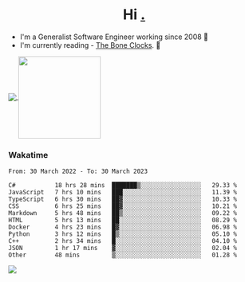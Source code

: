<h1 align="center">Hi <a href="https://www.hackerrank.com/erasmosaraujo">.</a></h1>
 
- I'm a Generalist Software Engineer working  since 2008 🚀
- I'm currently reading - <a href="https://www.amazon.ca/Bone-Clocks-David-Mitchell/dp/0340921625">The Bone Clocks</a>. 📘
  
<p align="left">
  <a href="https://github.com/erasmosoares/github-readme-stats">
    <img
      align="center"
      src="https://github-readme-stats.vercel.app/api/top-langs/?username=erasmosoares&theme=radical&layout=compact"
    />
  </a>
  <a href="https://github.com/erasmosoares/github-readme-stats">
    <img
      align="center"
      height="165"
      src="https://github-readme-stats.vercel.app/api?username=erasmosoares&theme=radical&count_private=true&show_icons=true&custom_title=Github%20Status&hide=issues"
    />
  </a>
</p>

<!--
 ### Repo 
 
<p align="left">
 <a href="https://github.com/erasmosoares/github-readme-stats">
    <img
      align="center"
      height="165"
      src="https://github-readme-stats.vercel.app/api/pin?username=erasmosoares&repo=sample-node&title_color=fff&icon_color=f9f9f9&text_color=9f9f9f&bg_color=151515"
    />
  </a>
  <a href="https://github.com/erasmosoares/github-readme-stats">
    <img
      align="center"
      height="165"
      src="https://github-readme-stats.vercel.app/api/pin?username=erasmosoares&repo=sample-node&title_color=fff&icon_color=f9f9f9&text_color=9f9f9f&bg_color=151515"
    />
  </a>
</p>
-->

 ### Wakatime 

<!--START_SECTION:waka-->

```text
From: 30 March 2022 - To: 30 March 2023

C#           18 hrs 28 mins  ███████▒░░░░░░░░░░░░░░░░░   29.33 %
JavaScript   7 hrs 10 mins   ███░░░░░░░░░░░░░░░░░░░░░░   11.39 %
TypeScript   6 hrs 30 mins   ██▓░░░░░░░░░░░░░░░░░░░░░░   10.33 %
CSS          6 hrs 25 mins   ██▓░░░░░░░░░░░░░░░░░░░░░░   10.21 %
Markdown     5 hrs 48 mins   ██▒░░░░░░░░░░░░░░░░░░░░░░   09.22 %
HTML         5 hrs 13 mins   ██░░░░░░░░░░░░░░░░░░░░░░░   08.29 %
Docker       4 hrs 23 mins   █▓░░░░░░░░░░░░░░░░░░░░░░░   06.98 %
Python       3 hrs 12 mins   █▒░░░░░░░░░░░░░░░░░░░░░░░   05.10 %
C++          2 hrs 34 mins   █░░░░░░░░░░░░░░░░░░░░░░░░   04.10 %
JSON         1 hr 17 mins    ▓░░░░░░░░░░░░░░░░░░░░░░░░   02.04 %
Other        48 mins         ▒░░░░░░░░░░░░░░░░░░░░░░░░   01.28 %
```

<!--END_SECTION:waka-->

![](https://komarev.com/ghpvc/?username=erasmosoares&color=brightgreen)
